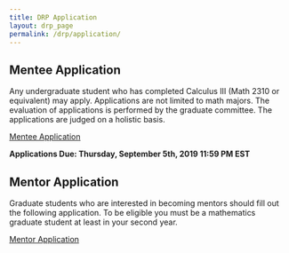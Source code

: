 ```yaml
---
title: DRP Application 
layout: drp_page
permalink: /drp/application/
---
```


<h2 class="mb-3">Mentee Application</h2>

Any undergraduate student who has completed Calculus III (Math 2310 or equivalent)
may apply. Applications are not limited to math majors. The evaluation
of applications is performed by the graduate committee. The
applications are judged on a holistic basis.

[Mentee Application](https://docs.google.com/forms/d/e/1FAIpQLScA-Gl4n0dAZMGmIPLxDfvychzjaxEz4m0spOI2wkZGVlE9QA/viewform?usp=sf_link)

**Applications Due: Thursday, September 5th, 2019 11:59 PM EST**

<h2 class="mb-3">Mentor Application</h2>

Graduate students who are interested in becoming mentors should fill
out the following application. To be eligible you must be a
mathematics graduate student at least in your second year.

[Mentor Application](https://docs.google.com/forms/d/e/1FAIpQLSfNICCQcA5S7Enge5R9FN16nh5xYkbWuvZS04QzS5W0pM4K5Q/viewform?usp=sf_link)
